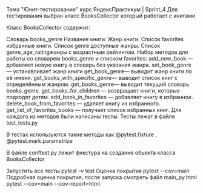 Тема "Юнит-тестирование" курс ЯндексПрактикум | Sprint_4
Для тестирования выбран класс BooksCollector который работает с книгами

Класс BooksCollector содержит:

Словарь books_genre Название книги: Жанр книги.
Список favorites избранные книги.
Список genre доступные жанры.
Список genre_age_ratingжанры с возрастным рейтингом.
Набор методов для работы со словарем books_genre и списком favorites:
add_new_book — добавляет новую книгу в словарь без указания жанра.
set_book_genre — устанавливает жанр книги
get_book_genre— выводит жанр книги по её имени.
get_books_with_specific_genre— выводит список книг с определённым жанром.
get_books_genre— выводит текущий словарь books_genre.
get_books_for_children — возвращает книги, которые подходят детям.
add_book_in_favorites — добавляет книгу в избранное.
delete_book_from_favorites — удаляет книгу из избранного.
get_list_of_favorites_books — получает список избранных книг.
Для каждого из методов были написаны тесты. Тесты лежат в файле test_tests.py

В тестах используются такие методы как @pytest.fixture , @pytest.mark.parametrize

В файле conftest.py лежит фикстура на создание обьекта класса BooksCollector

Запустить все тесты
pytest -v test 
Оценка покрытия
pytest --cov=main
Подробная оценка покрытия, после запуска смотреть файл main_py.html
pytest --cov=main --cov-report=html